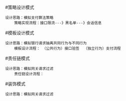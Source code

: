 #策略设计模式 
```
设计思路：模拟支付算法策略
    策略实现流程：接口限流---》黑名单---》会话信息
```

#模板设计模式
```
设计思路：模拟银行请求抽离共同行为与不同行为
    模板设计流程： （公共行为）接口验签  （独立行为）支付流程
```

#责任链模式
```
设计思路：模拟网关请求过滤
    责任链设计流程：
```

#装饰模式
```
设计思路：模拟网关请求过滤
```








